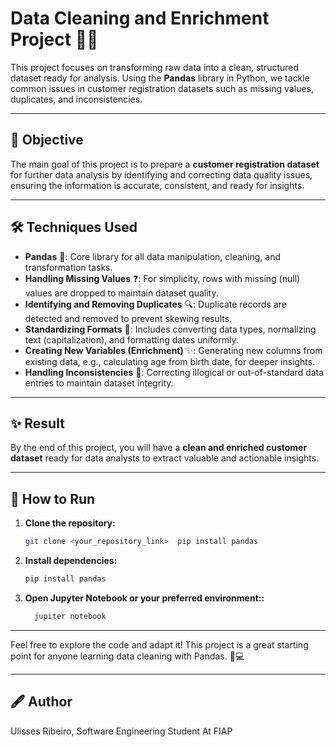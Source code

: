 # Data Cleaning and Enrichment Project 🧹✨

This project focuses on transforming raw data into a clean, structured dataset ready for analysis. Using the **Pandas** library in Python, we tackle common issues in customer registration datasets such as missing values, duplicates, and inconsistencies.

---

## 🎯 Objective

The main goal of this project is to prepare a **customer registration dataset** for further data analysis by identifying and correcting data quality issues, ensuring the information is accurate, consistent, and ready for insights.

---

## 🛠️ Techniques Used

- **Pandas** 🐼: Core library for all data manipulation, cleaning, and transformation tasks.  
- **Handling Missing Values** ❓: For simplicity, rows with missing (null) values are dropped to maintain dataset quality.  
- **Identifying and Removing Duplicates** 🔍: Duplicate records are detected and removed to prevent skewing results.  
- **Standardizing Formats** 🧾: Includes converting data types, normalizing text (capitalization), and formatting dates uniformly.  
- **Creating New Variables (Enrichment)** ✨: Generating new columns from existing data, e.g., calculating age from birth date, for deeper insights.  
- **Handling Inconsistencies** 🔧: Correcting illogical or out-of-standard data entries to maintain dataset integrity.

---

## ✨ Result

By the end of this project, you will have a **clean and enriched customer dataset** ready for data analysts to extract valuable and actionable insights.

---

## 🚀 How to Run

1. **Clone the repository:**

   ```bash
   git clone <your_repository_link>  pip install pandas
2. **Install dependencies:**
    ```bash
   pip install pandas

 3. **Open Jupyter Notebook or your preferred environment::**
    ```bash
      jupiter notebook

---

Feel free to explore the code and adapt it! This project is a great starting point for anyone learning data cleaning with Pandas. 🐼💻

---

## 🖋️ Author
Ulisses Ribeiro, Software Engineering Student At FIAP
